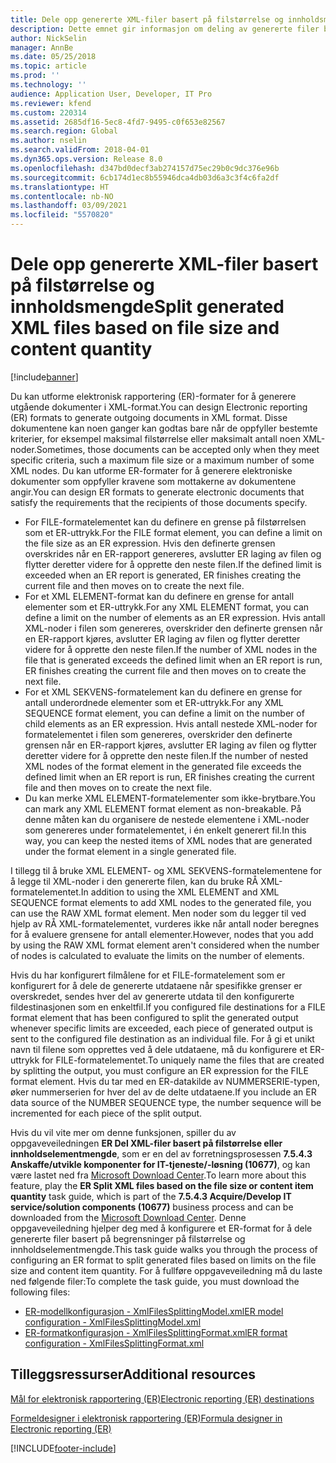```yaml
---
title: Dele opp genererte XML-filer basert på filstørrelse og innholdsmengde
description: Dette emnet gir informasjon om deling av genererte filer basert på filstørrelsen og innholdselementmengden.
author: NickSelin
manager: AnnBe
ms.date: 05/25/2018
ms.topic: article
ms.prod: ''
ms.technology: ''
audience: Application User, Developer, IT Pro
ms.reviewer: kfend
ms.custom: 220314
ms.assetid: 2685df16-5ec8-4fd7-9495-c0f653e82567
ms.search.region: Global
ms.author: nselin
ms.search.validFrom: 2018-04-01
ms.dyn365.ops.version: Release 8.0
ms.openlocfilehash: d347bd0decf3ab274157d75ec29b0c9dc376e96b
ms.sourcegitcommit: 6cb174d1ec8b55946dca4db03d6a3c3f4c6fa2df
ms.translationtype: HT
ms.contentlocale: nb-NO
ms.lasthandoff: 03/09/2021
ms.locfileid: "5570820"
---
```

# <a name="split-generated-xml-files-based-on-file-size-and-content-quantity"></a><span data-ttu-id="d21e9-103">Dele opp genererte XML-filer basert på filstørrelse og innholdsmengde</span><span class="sxs-lookup"><span data-stu-id="d21e9-103">Split generated XML files based on file size and content quantity</span></span>

[!include[banner](../includes/banner.md)]

<span data-ttu-id="d21e9-104">Du kan utforme elektronisk rapportering (ER)-formater for å generere utgående dokumenter i XML-format.</span><span class="sxs-lookup"><span data-stu-id="d21e9-104">You can design Electronic reporting (ER) formats to generate outgoing documents in XML format.</span></span> <span data-ttu-id="d21e9-105">Disse dokumentene kan noen ganger kan godtas bare når de oppfyller bestemte kriterier, for eksempel maksimal filstørrelse eller maksimalt antall noen XML-noder.</span><span class="sxs-lookup"><span data-stu-id="d21e9-105">Sometimes, those documents can be accepted only when they meet specific criteria, such a maximum file size or a maximum number of some XML nodes.</span></span> <span data-ttu-id="d21e9-106">Du kan utforme ER-formater for å generere elektroniske dokumenter som oppfyller kravene som mottakerne av dokumentene angir.</span><span class="sxs-lookup"><span data-stu-id="d21e9-106">You can design ER formats to generate electronic documents that satisfy the requirements that the recipients of those documents specify.</span></span>

- <span data-ttu-id="d21e9-107">For FILE-formatelementet kan du definere en grense på filstørrelsen som et ER-uttrykk.</span><span class="sxs-lookup"><span data-stu-id="d21e9-107">For the FILE format element, you can define a limit on the file size as an ER expression.</span></span> <span data-ttu-id="d21e9-108">Hvis den definerte grensen overskrides når en ER-rapport genereres, avslutter ER laging av filen og flytter deretter videre for å opprette den neste filen.</span><span class="sxs-lookup"><span data-stu-id="d21e9-108">If the defined limit is exceeded when an ER report is generated, ER finishes creating the current file and then moves on to create the next file.</span></span>
- <span data-ttu-id="d21e9-109">For et XML ELEMENT-format kan du definere en grense for antall elementer som et ER-uttrykk.</span><span class="sxs-lookup"><span data-stu-id="d21e9-109">For any XML ELEMENT format, you can define a limit on the number of elements as an ER expression.</span></span> <span data-ttu-id="d21e9-110">Hvis antall XML-noder i filen som genereres, overskrider den definerte grensen når en ER-rapport kjøres, avslutter ER laging av filen og flytter deretter videre for å opprette den neste filen.</span><span class="sxs-lookup"><span data-stu-id="d21e9-110">If the number of XML nodes in the file that is generated exceeds the defined limit when an ER report is run, ER finishes creating the current file and then moves on to create the next file.</span></span>
- <span data-ttu-id="d21e9-111">For et XML SEKVENS-formatelement kan du definere en grense for antall underordnede elementer som et ER-uttrykk.</span><span class="sxs-lookup"><span data-stu-id="d21e9-111">For any XML SEQUENCE format element, you can define a limit on the number of child elements as an ER expression.</span></span> <span data-ttu-id="d21e9-112">Hvis antall nestede XML-noder for formatelementet i filen som genereres, overskrider den definerte grensen når en ER-rapport kjøres, avslutter ER laging av filen og flytter deretter videre for å opprette den neste filen.</span><span class="sxs-lookup"><span data-stu-id="d21e9-112">If the number of nested XML nodes of the format element in the generated file exceeds the defined limit when an ER report is run, ER finishes creating the current file and then moves on to create the next file.</span></span>
- <span data-ttu-id="d21e9-113">Du kan merke XML ELEMENT-formatelementer som ikke-brytbare.</span><span class="sxs-lookup"><span data-stu-id="d21e9-113">You can mark any XML ELEMENT format element as non-breakable.</span></span> <span data-ttu-id="d21e9-114">På denne måten kan du organisere de nestede elementene i XML-noder som genereres under formatelementet, i én enkelt generert fil.</span><span class="sxs-lookup"><span data-stu-id="d21e9-114">In this way, you can keep the nested items of XML nodes that are generated under the format element in a single generated file.</span></span>

<span data-ttu-id="d21e9-115">I tillegg til å bruke XML ELEMENT- og XML SEKVENS-formatelementene for å legge til XML-noder i den genererte filen, kan du bruke RÅ XML-formatelementet.</span><span class="sxs-lookup"><span data-stu-id="d21e9-115">In addition to using the XML ELEMENT and XML SEQUENCE format elements to add XML nodes to the generated file, you can use the RAW XML format element.</span></span> <span data-ttu-id="d21e9-116">Men noder som du legger til ved hjelp av RÅ XML-formatelementet, vurderes ikke når antall noder beregnes for å evaluere grensene for antall elementer.</span><span class="sxs-lookup"><span data-stu-id="d21e9-116">However, nodes that you add by using the RAW XML format element aren't considered when the number of nodes is calculated to evaluate the limits on the number of elements.</span></span>

<span data-ttu-id="d21e9-117">Hvis du har konfigurert filmålene for et FILE-formatelement som er konfigurert for å dele de genererte utdataene når spesifikke grenser er overskredet, sendes hver del av genererte utdata til den konfigurerte fildestinasjonen som en enkeltfil.</span><span class="sxs-lookup"><span data-stu-id="d21e9-117">If you configured file destinations for a FILE format element that has been configured to split the generated output whenever specific limits are exceeded, each piece of generated output is sent to the configured file destination as an individual file.</span></span> <span data-ttu-id="d21e9-118">For å gi et unikt navn til filene som opprettes ved å dele utdataene, må du konfigurere et ER-uttrykk for FILE-formatelementet.</span><span class="sxs-lookup"><span data-stu-id="d21e9-118">To uniquely name the files that are created by splitting the output, you must configure an ER expression for the FILE format element.</span></span> <span data-ttu-id="d21e9-119">Hvis du tar med en ER-datakilde av NUMMERSERIE-typen, øker nummerserien for hver del av de delte utdataene.</span><span class="sxs-lookup"><span data-stu-id="d21e9-119">If you include an ER data source of the NUMBER SEQUENCE type, the number sequence will be incremented for each piece of the split output.</span></span>

<span data-ttu-id="d21e9-120">Hvis du vil vite mer om denne funksjonen, spiller du av oppgaveveiledningen **ER Del XML-filer basert på filstørrelse eller innholdselementmengde**, som er en del av forretningsprosessen **7.5.4.3 Anskaffe/utvikle komponenter for IT-tjeneste/-løsning (10677)**, og kan være lastet ned fra [Microsoft Download Center](https://go.microsoft.com/fwlink/?linkid=874684).</span><span class="sxs-lookup"><span data-stu-id="d21e9-120">To learn more about this feature, play the **ER Split XML files based on the file size or content item quantity** task guide, which is part of the **7.5.4.3 Acquire/Develop IT service/solution components (10677)** business process and can be downloaded from the [Microsoft Download Center](https://go.microsoft.com/fwlink/?linkid=874684).</span></span> <span data-ttu-id="d21e9-121">Denne oppgaveveiledning hjelper deg med å konfigurere et ER-format for å dele genererte filer basert på begrensninger på filstørrelse og innholdselementmengde.</span><span class="sxs-lookup"><span data-stu-id="d21e9-121">This task guide walks you through the process of configuring an ER format to split generated files based on limits on the file size and content item quantity.</span></span> <span data-ttu-id="d21e9-122">For å fullføre oppgaveveiledning må du laste ned følgende filer:</span><span class="sxs-lookup"><span data-stu-id="d21e9-122">To complete the task guide, you must download the following files:</span></span>

- [<span data-ttu-id="d21e9-123">ER-modellkonfigurasjon - XmlFilesSplittingModel.xml</span><span class="sxs-lookup"><span data-stu-id="d21e9-123">ER model configuration - XmlFilesSplittingModel.xml</span></span>](https://go.microsoft.com/fwlink/?linkid=874111)
- [<span data-ttu-id="d21e9-124">ER-formatkonfigurasjon - XmlFilesSplittingFormat.xml</span><span class="sxs-lookup"><span data-stu-id="d21e9-124">ER format configuration - XmlFilesSplittingFormat.xml</span></span>](https://go.microsoft.com/fwlink/?linkid=874111)

## <a name="additional-resources"></a><span data-ttu-id="d21e9-125">Tilleggsressurser</span><span class="sxs-lookup"><span data-stu-id="d21e9-125">Additional resources</span></span>
[<span data-ttu-id="d21e9-126">Mål for elektronisk rapportering (ER)</span><span class="sxs-lookup"><span data-stu-id="d21e9-126">Electronic reporting (ER) destinations</span></span>](electronic-reporting-destinations.md)

[<span data-ttu-id="d21e9-127">Formeldesigner i elektronisk rapportering (ER)</span><span class="sxs-lookup"><span data-stu-id="d21e9-127">Formula designer in Electronic reporting (ER)</span></span>](general-electronic-reporting-formula-designer.md)


[!INCLUDE[footer-include](../../../includes/footer-banner.md)]